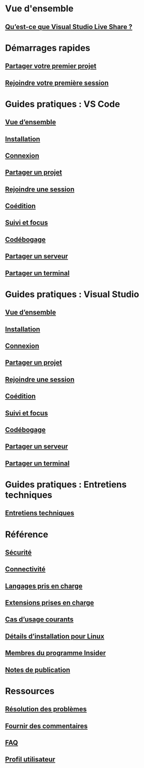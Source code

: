 <!-- markdownlint-disable MD022 MD025 -->
# Vue d'ensemble
## [Qu’est-ce que Visual Studio Live Share ?](index.md)
# Démarrages rapides
## [Partager votre premier projet](quickstart/share.md)
## [Rejoindre votre première session](quickstart/join.md)
# Guides pratiques : VS Code
## [Vue d’ensemble](use/vscode.md)
## [Installation](use/vscode.md#installation)
## [Connexion](use/vscode.md#sign-in)
## [Partager un projet](use/vscode.md#share-a-project)
## [Rejoindre une session](use/vscode.md#join-a-collaboration-session)
## [Coédition](use/vscode.md#co-editing)
## [Suivi et focus](use/vscode.md#following)
## [Codébogage](use/vscode.md#co-debugging)
## [Partager un serveur](use/vscode.md#share-a-server)
## [Partager un terminal](use/vscode.md#share-a-terminal)
# Guides pratiques : Visual Studio
## [Vue d’ensemble](use/vs.md)
## [Installation](use/vs.md#installation)
## [Connexion](use/vs.md#sign-in)
## [Partager un projet](use/vs.md#share-a-project)
## [Rejoindre une session](use/vs.md#join-a-collaboration-session)
## [Coédition](use/vs.md#co-editing)
## [Suivi et focus](use/vs.md#following)
## [Codébogage](use/vs.md#co-debugging)
## [Partager un serveur](use/vs.md#share-a-server)
## [Partager un terminal](use/vs.md#share-a-terminal)
# Guides pratiques : Entretiens techniques
## [Entretiens techniques](use/technical-interviews.md)
# Référence
## [Sécurité](reference/security.md)
## [Connectivité](reference/connectivity.md)
## [Langages pris en charge](reference/platform-support.md)
## [Extensions prises en charge](reference/extensions.md)
## [Cas d’usage courants](reference/use-cases.md)

## [Détails d’installation pour Linux](reference/linux.md)
## [Membres du programme Insider](reference/insiders.md)
## [Notes de publication](https://aka.ms/vsls-releases)
# Ressources
## [Résolution des problèmes](troubleshooting.md)
## [Fournir des commentaires](support.md)
## [FAQ](faq.md)
## [Profil utilisateur](user-profile.md)
